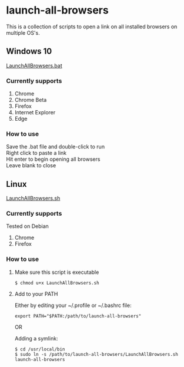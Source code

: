 # launch-all-browsers
This is a collection of scripts to open a link on all installed browsers on multiple OS's.

## Windows 10
[LaunchAllBrowsers.bat](https://github.com/DallasO/launch-all-browsers/blob/master/LaunchAllBrowsers.bat)

### Currently supports
1. Chrome
2. Chrome Beta
3. Firefox
4. Internet Explorer
5. Edge

### How to use
Save the .bat file and double-click to run  
Right click to paste a link  
Hit enter to begin opening all browsers  
Leave blank to close  


## Linux
[LaunchAllBrowsers.sh](https://github.com/DallasO/launch-all-browsers/blob/master/LaunchAllBrowsers.sh)

### Currently supports
Tested on Debian
1. Chrome
2. Firefox

### How to use
1. Make sure this script is executable  

    `$ chmod u+x LaunchAllBrowsers.sh`


2. Add to your PATH  

     Either by editing your ~/.profile or ~/.bashrc file:  

    `export PATH="$PATH:/path/to/launch-all-browsers"`

    OR

    Adding a symlink:

    ```
    $ cd /usr/local/bin
    $ sudo ln -s /path/to/launch-all-browsers/LaunchAllBrowsers.sh launch-all-browsers
    ```
